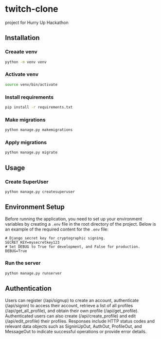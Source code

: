 # twitch-clone
project for Hurry Up Hackathon 

## Installation

### Creaate venv
```bash
python -m venv venv
```

### Activate venv
```bash
source venv/bin/activate
```
### Install requirements
```bash
pip install -r requirements.txt
```

### Make migrations
```bash
python manage.py makemigrations
```

### Apply migrations
```bash
python manage.py migrate
```

## Usage
### Create SuperUser
```bash
python manage.py createsuperuser
```

## Environment Setup

Before running the application, you need to set up your environment variables by creating a `.env` file in the root directory of the project. Below is an example of the required content for the `.env` file:

```env
# Django secret key for cryptographic signing.
SECRET_KEY=mysecretkey123
# Set DEBUG to True for development, and False for production.
DEBUG=True
```

### Run the server
```bash
python manage.py runserver
```

## Authentication 
Users can register (/api/signup) to create an account, authenticate (/api/signin) to access their account, retrieve a list of all profiles (/api/get_all_profile), and obtain their own profile (/api/get_profile). Authenticated users can also create (/api/create_profile) and edit (/api/edit_profile) their profiles. Responses include HTTP status codes and relevant data objects such as SigninUpOut, AuthOut, ProfileOut, and MessageOut to indicate successful operations or provide error details.
